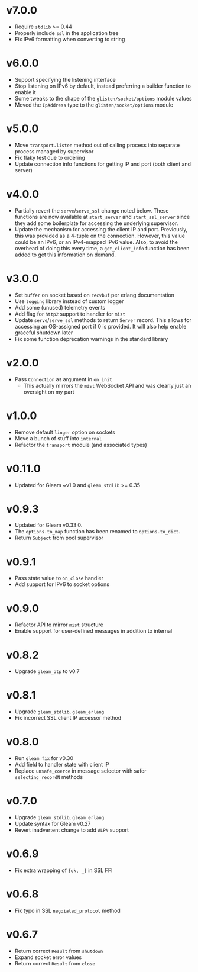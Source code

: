 # v7.0.0

- Require `stdlib` >= 0.44
- Properly include `ssl` in the application tree
- Fix IPv6 formatting when converting to string

# v6.0.0

- Support specifying the listening interface
- Stop listening on IPv6 by default, instead preferring a builder function to
enable it
- Some tweaks to the shape of the `glisten/socket/options` module values
- Moved the `IpAddress` type to the `glisten/socket/options` module

# v5.0.0

- Move `transport.listen` method out of calling process into separate process
managed by supervisor
- Fix flaky test due to ordering
- Update connection info functions for getting IP and port (both client and
server)

# v4.0.0

- Partially revert the `serve`/`serve_ssl` change noted below.  These functions
  are now available at `start_server` and `start_ssl_server` since they add some
  boilerplate for accessing the underlying supervisor.
- Update the mechanism for accessing the client IP and port.  Previously, this
  was provided as a 4-tuple on the connection.  However, this value could be an
  IPv6, or an IPv4-mapped IPv6 value.  Also, to avoid the overhead of doing this
  every time, a `get_client_info` function has been added to get this
  information on demand.

# v3.0.0

- Set `buffer` on socket based on `recvbuf` per erlang documentation
- Use `logging` library instead of custom logger
- Add some (unused) telemetry events
- Add flag for `http2` support to handler for `mist`
- Update `serve`/`serve_ssl` methods to return `Server` record. This allows for
  accessing an OS-assigned port if 0 is provided.  It will also help enable
  graceful shutdown later
- Fix some function deprecation warnings in the standard library

# v2.0.0

- Pass `Connection` as argument in `on_init`
    - This actually mirrors the `mist` WebSocket API and was clearly just an
    oversight on my part

# v1.0.0

- Remove default `linger` option on sockets
- Move a bunch of stuff into `internal`
- Refactor the `transport` module (and associated types)

# v0.11.0

- Updated for Gleam ~v1.0 and `gleam_stdlib` >= 0.35

# v0.9.3

- Updated for Gleam v0.33.0.
- The `options.to_map` function has been renamed to `options.to_dict`.
- Return `Subject` from pool supervisor

# v0.9.1

- Pass state value to `on_close` handler
- Add support for IPv6 to socket options

# v0.9.0

- Refactor API to mirror `mist` structure
- Enable support for user-defined messages in addition to internal

# v0.8.2

- Upgrade `gleam_otp` to v0.7

# v0.8.1

- Upgrade `gleam_stdlib`, `gleam_erlang`
- Fix incorrect SSL client IP accessor method

# v0.8.0

- Run `gleam fix` for v0.30
- Add field to handler state with client IP
- Replace `unsafe_coerce` in message selector with safer
`selecting_recordN` methods

# v0.7.0

- Upgrade `gleam_stdlib`, `gleam_erlang`
- Update syntax for Gleam v0.27
- Revert inadvertent change to add `ALPN` support

# v0.6.9

- Fix extra wrapping of `{ok, _}` in SSL FFI

# v0.6.8

- Fix typo in SSL `negoiated_protocol` method

# v0.6.7

- Return correct `Result` from `shutdown`
- Expand socket error values
- Return correct `Result` from `close`
